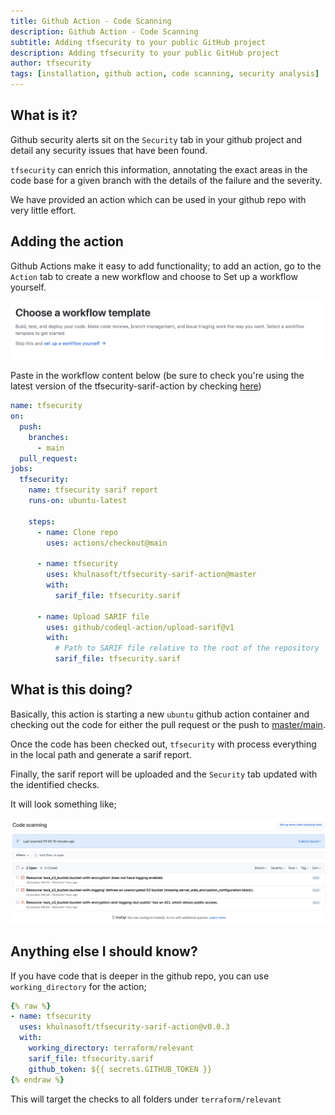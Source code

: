 ```yaml
---
title: Github Action - Code Scanning
description: Github Action - Code Scanning
subtitle: Adding tfsecurity to your public GitHub project
description: Adding tfsecurity to your public GitHub project
author: tfsecurity
tags: [installation, github action, code scanning, security analysis]
---
```


## What is it?

Github security alerts sit on the `Security` tab in your github project and detail any security issues that have been found.

`tfsecurity` can enrich this information, annotating the exact areas in the code base for a given branch with the details of the failure and the severity.

We have provided an action which can be used in your github repo with very little effort.

## Adding the action

Github Actions make it easy to add functionality; to add an action, go to the `Action` tab to create a new workflow and choose to Set up a workflow yourself.

![Setup a new workflow](../../imgs/newworkflow.png)

Paste in the workflow content below (be sure to check you're using the latest version of the tfsecurity-sarif-action by checking [here](https://github.com/marketplace/actions/run-tfsecurity-with-sarif-upload))

```yaml
name: tfsecurity
on:
  push:
    branches:
      - main
  pull_request:
jobs:
  tfsecurity:
    name: tfsecurity sarif report
    runs-on: ubuntu-latest

    steps:
      - name: Clone repo
        uses: actions/checkout@main

      - name: tfsecurity
        uses: khulnasoft/tfsecurity-sarif-action@master
        with:
          sarif_file: tfsecurity.sarif         

      - name: Upload SARIF file
        uses: github/codeql-action/upload-sarif@v1
        with:
          # Path to SARIF file relative to the root of the repository
          sarif_file: tfsecurity.sarif    
```

## What is this doing?

Basically, this action is starting a new `ubuntu` github action container and checking out the code for either the pull request or the push to [master/main](https://github.com/github/renaming).

Once the code has been checked out, `tfsecurity` with process everything in the local path and generate a sarif report.

Finally, the sarif report will be uploaded and the `Security` tab updated with the identified checks. 

It will look something like;

![Code Scanning](../../imgs/codescanning.png)

## Anything else I should know?

If you have code that is deeper in the github repo, you can use `working_directory` for the action;

```yaml
{% raw %}
- name: tfsecurity
  uses: khulnasoft/tfsecurity-sarif-action@v0.0.3
  with:
    working_directory: terraform/relevant
    sarif_file: tfsecurity.sarif         
    github_token: ${{ secrets.GITHUB_TOKEN }}
{% endraw %}
```

This will target the checks to all folders under `terraform/relevant`
